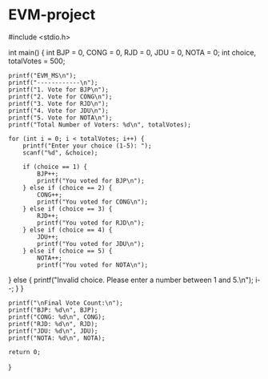 # EVM-project
#include <stdio.h>

int main() {
    int BJP = 0, CONG = 0, RJD = 0, JDU = 0, NOTA = 0;
    int choice, totalVotes = 500;

    printf("EVM_MS\n");
    printf("------------\n");
    printf("1. Vote for BJP\n");
    printf("2. Vote for CONG\n");
    printf("3. Vote for RJD\n");
    printf("4. Vote for JDU\n");
    printf("5. Vote for NOTA\n");
    printf("Total Number of Voters: %d\n", totalVotes);

    for (int i = 0; i < totalVotes; i++) {
        printf("Enter your choice (1-5): ");
        scanf("%d", &choice);

        if (choice == 1) {
            BJP++;
            printf("You voted for BJP\n");
        } else if (choice == 2) {
            CONG++;
            printf("You voted for CONG\n");
        } else if (choice == 3) {
            RJD++;
            printf("You voted for RJD\n");
        } else if (choice == 4) {
            JDU++;
            printf("You voted for JDU\n");
        } else if (choice == 5) {
            NOTA++;
            printf("You voted for NOTA\n");
} 
else 
{
            printf("Invalid choice. Please enter a number between 1 and 5.\n");
            i--;
        }
    }

    printf("\nFinal Vote Count:\n");
    printf("BJP: %d\n", BJP);
    printf("CONG: %d\n", CONG);
    printf("RJD: %d\n", RJD);
    printf("JDU: %d\n", JDU);
    printf("NOTA: %d\n", NOTA);

    return 0;
}
